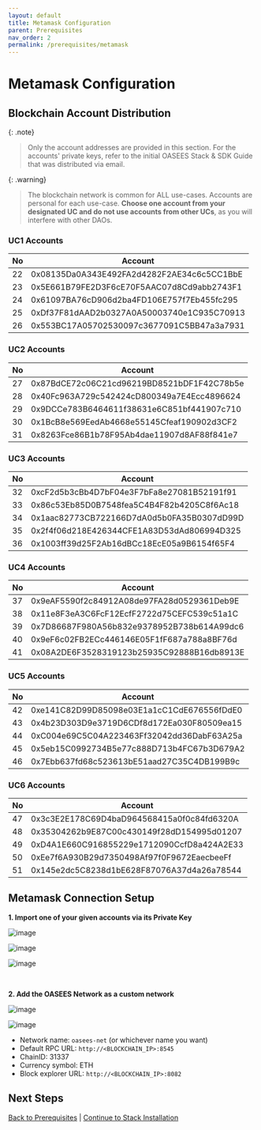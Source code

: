 ```yaml
---
layout: default
title: Metamask Configuration
parent: Prerequisites
nav_order: 2
permalink: /prerequisites/metamask
---
```


# Metamask Configuration

## Blockchain Account Distribution

{: .note}
> Only the account addresses are provided in this section. For the accounts' private keys, refer to the
> initial OASEES Stack & SDK Guide that was distributed via email.

{: .warning}
> The blockchain network is common for ALL use-cases. Accounts are personal for each use-case.
> **Choose one account from your designated UC and do not use accounts from other UCs**, as you will
> interfere with other DAOs.

### UC1 Accounts

| No | Account |
|----|---------|
| 22 | 0x08135Da0A343E492FA2d4282F2AE34c6c5CC1BbE |
| 23 | 0x5E661B79FE2D3F6cE70F5AAC07d8Cd9abb2743F1 |
| 24 | 0x61097BA76cD906d2ba4FD106E757f7Eb455fc295 |
| 25 | 0xDf37F81dAAD2b0327A0A50003740e1C935C70913 |
| 26 | 0x553BC17A05702530097c3677091C5BB47a3a7931 |

### UC2 Accounts

| No | Account |
|----|---------|
| 27 | 0x87BdCE72c06C21cd96219BD8521bDF1F42C78b5e |
| 28 | 0x40Fc963A729c542424cD800349a7E4Ecc4896624 |
| 29 | 0x9DCCe783B6464611f38631e6C851bf441907c710 |
| 30 | 0x1BcB8e569EedAb4668e55145Cfeaf190902d3CF2 |
| 31 | 0x8263Fce86B1b78F95Ab4dae11907d8AF88f841e7 |

### UC3 Accounts

| No | Account |
|----|---------|
| 32 | 0xcF2d5b3cBb4D7bF04e3F7bFa8e27081B52191f91 |
| 33 | 0x86c53Eb85D0B7548fea5C4B4F82b4205C8f6Ac18 |
| 34 | 0x1aac82773CB722166D7dA0d5b0FA35B0307dD99D |
| 35 | 0x2f4f06d218E426344CFE1A83D53dAd806994D325 |
| 36 | 0x1003ff39d25F2Ab16dBCc18EcE05a9B6154f65F4 |

### UC4 Accounts

| No | Account |
|----|---------|
| 37 | 0x9eAF5590f2c84912A08de97FA28d0529361Deb9E |
| 38 | 0x11e8F3eA3C6FcF12EcfF2722d75CEFC539c51a1C |
| 39 | 0x7D86687F980A56b832e9378952B738b614A99dc6 |
| 40 | 0x9eF6c02FB2ECc446146E05F1fF687a788a8BF76d |
| 41 | 0x08A2DE6F3528319123b25935C92888B16db8913E |

### UC5 Accounts

| No | Account |
|----|---------|
| 42 | 0xe141C82D99D85098e03E1a1cC1CdE676556fDdE0 |
| 43 | 0x4b23D303D9e3719D6CDf8d172Ea030F80509ea15 |
| 44 | 0xC004e69C5C04A223463Ff32042dd36DabF63A25a |
| 45 | 0x5eb15C0992734B5e77c888D713b4FC67b3D679A2 |
| 46 | 0x7Ebb637fd68c523613bE51aad27C35C4DB199B9c |

### UC6 Accounts

| No | Account |
|----|---------|
| 47 | 0x3c3E2E178C69D4baD964568415a0f0c84fd6320A |
| 48 | 0x35304262b9E87C00c430149f28dD154995d01207 |
| 49 | 0xD4A1E660C916855229e1712090CcfD8a424A2E33 |
| 50 | 0xEe7f6A930B29d7350498Af97f0F9672EaecbeeFf |
| 51 | 0x145e2dc5C8238d1bE628F87076A37d4a26a78544 |


## Metamask Connection Setup

**1. Import one of your given accounts via its Private Key**

![image](/assets/metamask-images/metamask1.png)

![image](/assets/metamask-images/metamask2.png)

![image](/assets/metamask-images/metamask3.png)

<br>

**2. Add the OASEES Network as a custom network**

![image](/assets/metamask-images/metamask4.png)

![image](/assets/metamask-images/metamask5.png)

- Network name: `oasees-net` (or whichever name you want)
- Default RPC URL: `http://<BLOCKCHAIN_IP>:8545`
- ChainID: 31337
- Currency symbol: ETH
- Block explorer URL: `http://<BLOCKCHAIN_IP>:8082`


## Next Steps

[Back to Prerequisites](prerequisites) | [Continue to Stack Installation](../stack-installation)
